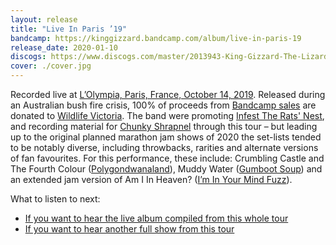 ```yaml
---
layout: release
title: "Live In Paris ’19"
bandcamp: https://kinggizzard.bandcamp.com/album/live-in-paris-19
release_date: 2020-01-10
discogs: https://www.discogs.com/master/2013943-King-Gizzard-The-Lizard-Wizard-Live-In-Paris-19
cover: ./cover.jpg
---
```


Recorded live at [L’Olympia, Paris, France, October 14, 2019](/setlists/2019/10/14/lolympia-bruno-coquatrix-paris-france.html). Released during an Australian bush fire crisis, 100% of proceeds from [Bandcamp sales](https://kinggizzard.bandcamp.com/album/live-in-paris-19) are donated to [Wildlife Victoria](https://www.wildlifevictoria.org.au/). The band were promoting [Infest The Rats' Nest](../infest-the-rats-nest), and recording material for [Chunky Shrapnel](../chunky-shrapnel) through this tour – but leading up to the original planned marathon jam shows of 2020 the set-lists tended to be notably diverse, including throwbacks, rarities and alternate versions of fan favourites. For this performance, these include: Crumbling Castle and The Fourth Colour ([Polygondwanaland](../polygondwanaland)), Muddy Water ([Gumboot Soup](../gumboot-soup)) and an extended jam version of Am I In Heaven? ([I’m In Your Mind Fuzz](../im-in-your-mind-fuzz)).

What to listen to next:

*   [If you want to hear the live album compiled from this whole tour](../chunky-shrapnel)
*   [If you want to hear another full show from this tour](../live-in-brussels-2019)
